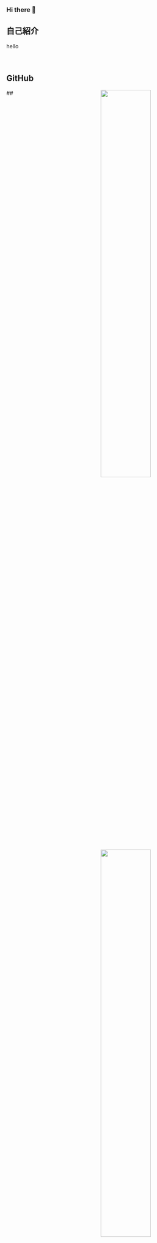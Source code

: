 ### Hi there 👋

## 自己紹介
hello <br>
<br>
<br>

## GitHub
<a href="stat">
  <img src="https://github-readme-stats.vercel.app/api?username=saitosan3110&show_icons=true&theme=react&count_private=true&include_all_commits=true" width=51% align="right" />
  <img src="https://github-readme-stats.vercel.app/api/top-langs/?username=saitosan3110&layout=compact&theme=react" width=51% align="right"/>
</a>
##     
<a href="graph">
  <img src="https://activity-graph.herokuapp.com/graph?username=saitosan3110&theme=react-dark" width=90% />
</a>
